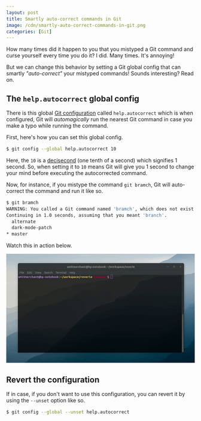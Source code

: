 ```yaml
---
layout: post
title: Smartly auto-correct commands in Git
image: /cdn/smartly-auto-correct-commands-in-git.png
categories: [Git]
---
```


How many times did it happen to you that you mistyped a Git command and curse yourself every time you do it? I did. Many times. It's annoying!

But we can change this behavior by setting a Git global config that can smartly *"auto-correct"* your mistyped commands! Sounds interesting? Read on.

## The `help.autocorrect` global config

There is this global [Git configuration](https://git-scm.com/book/en/v2/Customizing-Git-Git-Configuration) called `help.autocorrect` which is when configured, Git will *automagically* run the nearest Git command in case you make a typo while running the command.

First, here's how you can set this global config.

```bash
$ git config --global help.autocorrect 10
```

Here, the `10` is a [decisecond](https://en.wiktionary.org/wiki/decisecond) (one tenth of a second) which signifies 1 second. So, when setting it to `10` means Git will give you 1 second to change your mind before executing the autocorrected command.

Now, for instance, if you mistype the command `git bramch`, Git will auto-correct the command and run it like so.

```bash
$ git bramch
WARNING: You called a Git command named 'bramch', which does not exist.
Continuing in 1.0 seconds, assuming that you meant 'branch'.
  alternate
  dark-mode-patch
* master
```

Watch this in action below.

![](/images/git-autocorrect.gif)

## Revert the configuration

If in case, if you don't want to use this configuration, you can revert it by using the `--unset` option like so.

```bash
$ git config --global --unset help.autocorrect
```